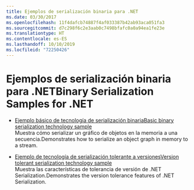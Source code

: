 ```yaml
---
title: Ejemplos de serialización binaria para .NET
ms.date: 03/30/2017
ms.openlocfilehash: 11f4dafcb74887f4af033387b42ab93aca051fa3
ms.sourcegitcommit: d7c298f6c2e3aab0c7498bfafc0a0a94ea1fe23e
ms.translationtype: HT
ms.contentlocale: es-ES
ms.lasthandoff: 10/10/2019
ms.locfileid: "72250426"
---
```

# <a name="binary-serialization-samples-for-net"></a><span data-ttu-id="ce913-102">Ejemplos de serialización binaria para .NET</span><span class="sxs-lookup"><span data-stu-id="ce913-102">Binary Serialization Samples for .NET</span></span>

* [<span data-ttu-id="ce913-103">Ejemplo básico de tecnología de serialización binaria</span><span class="sxs-lookup"><span data-stu-id="ce913-103">Basic binary serialization technology sample</span></span>](../../../docs/standard/serialization/basic-serialization-technology-sample.md)  
 <span data-ttu-id="ce913-104">Muestra cómo serializar un gráfico de objetos en la memoria a una secuencia.</span><span class="sxs-lookup"><span data-stu-id="ce913-104">Demonstrates how to serialize an object graph in memory to a stream.</span></span>  
  
* [<span data-ttu-id="ce913-105">Ejemplo de tecnología de serialización tolerante a versiones</span><span class="sxs-lookup"><span data-stu-id="ce913-105">Version tolerant serialization technology sample</span></span>](../../../docs/standard/serialization/version-tolerant-serialization-technology-sample.md)  
 <span data-ttu-id="ce913-106">Muestra las características de tolerancia de versión de .NET Serialization.</span><span class="sxs-lookup"><span data-stu-id="ce913-106">Demonstrates the version tolerance features of .NET Serialization.</span></span>  
